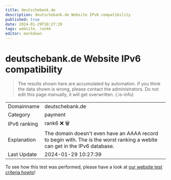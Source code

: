 ```yaml
---
title: deutschebank.de
description: deutschebank.de Website IPv6 compatibility
published: true
date: 2024-01-29T10:27:39
tags: website, rank6
editor: markdown
---
```


# deutschebank.de Website IPv6 compatibility

> The results shown here are accumulated by automation. If you think the data shown is wrong, please contact the administrators. 
> Do not edit this page manually, it will get overwritten.
{.is-info}


|   |   |
| - | - |
| Domainname | deutschebank.de
| Category | payment |
| IPv6 ranking | rank6 :x: :wastebasket: |
| Explanation | The domain doesn't even have an AAAA record to begin with. The is the worst ranking a webite can get in the IPv6 database. |
| Last Update | 2024-01-29 10:27:39 |

To see how this test was performed, please have a look at [our website test criteria howto](/howto/testcriteria/website)!

